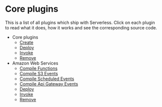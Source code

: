 # Core plugins

This is a list of all plugins which ship with Serverless. Click on each plugin to read what it does, how it works and
see the corresponding source code.

- Core plugins
  - [Create](/lib/plugins/create)
  - [Deploy](/lib/plugins/deploy)
  - [Invoke](/lib/plugins/invoke)
  - [Remove](/lib/plugins/remove)
- Amazon Web Services
  - [Compile Functions](/lib/plugins/aws/deploy/compile/functions)
  - [Compile S3 Events](/lib/plugins/aws/deploy/compile/events/s3)
  - [Compile Scheduled Events](/lib/plugins/aws/deploy/compile/events/schedule)
  - [Compile Api Gateway Events](/lib/plugins/aws/deploy/compile/apiGateway)
  - [Deploy](/lib/plugins/aws/deploy)
  - [Invoke](/lib/plugins/aws/invoke)
  - [Remove](/lib/plugins/aws/remove)
